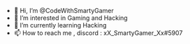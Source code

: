 - 👋 Hi, I’m @CodeWithSmartyGamer
- 👀 I’m interested in Gaming and Hacking
- 🌱 I’m currently learning Hacking
- 📫 How to reach me , discord : xX_SmartyGamer_Xx#5907 


<!---
CodeWithSmartyGamer/CodeWithSmartyGamer is a ✨ special ✨ repository because its `README.md` (this file) appears on your GitHub profile.
You can click the Preview link to take a look at your changes.
--->
